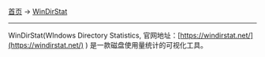 
[首页](/software) -> [WinDirStat](/software/windirstat)

---

WinDirStat(WIndows Directory Statistics, 官网地址：[https://windirstat.net/](https://windirstat.net/) ) 是一款磁盘使用量统计的可视化工具。
